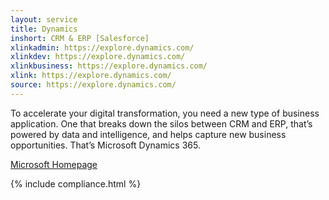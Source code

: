 ```yaml
---
layout: service
title: Dynamics
inshort: CRM & ERP [Salesforce]
xlinkadmin: https://explore.dynamics.com/
xlinkdev: https://explore.dynamics.com/
xlinkbusiness: https://explore.dynamics.com/
xlink: https://explore.dynamics.com/
source: https://explore.dynamics.com/
---
```


 To accelerate your digital transformation, you need a new type of business application. One that breaks down the silos between CRM and ERP, that’s powered by data and intelligence, and helps capture new business opportunities. That’s Microsoft Dynamics 365.

[Microsoft Homepage](https://dynamics.microsoft.com/en-us/)

{% include compliance.html %}